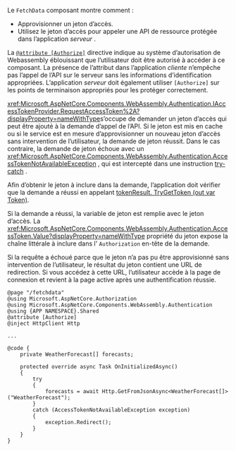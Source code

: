 Le `FetchData` composant montre comment :

* Approvisionner un jeton d’accès.
* Utilisez le jeton d’accès pour appeler une API de ressource protégée dans l’application *serveur* .

La [`@attribute [Authorize]`](xref:mvc/views/razor#attribute) directive indique au système d’autorisation de Webassembly éblouissant que l’utilisateur doit être autorisé à accéder à ce composant. La présence de l’attribut dans l’application *cliente* n’empêche pas l’appel de l’API sur le serveur sans les informations d’identification appropriées. L’application *serveur* doit également utiliser `[Authorize]` sur les points de terminaison appropriés pour les protéger correctement.

<xref:Microsoft.AspNetCore.Components.WebAssembly.Authentication.IAccessTokenProvider.RequestAccessToken%2A?displayProperty=nameWithType>s’occupe de demander un jeton d’accès qui peut être ajouté à la demande d’appel de l’API. Si le jeton est mis en cache ou si le service est en mesure d’approvisionner un nouveau jeton d’accès sans intervention de l’utilisateur, la demande de jeton réussit. Dans le cas contraire, la demande de jeton échoue avec un <xref:Microsoft.AspNetCore.Components.WebAssembly.Authentication.AccessTokenNotAvailableException> , qui est intercepté dans une instruction [try-catch](/dotnet/csharp/language-reference/keywords/try-catch) .

Afin d’obtenir le jeton à inclure dans la demande, l’application doit vérifier que la demande a réussi en appelant [tokenResult. TryGetToken (out var Token)](xref:Microsoft.AspNetCore.Components.WebAssembly.Authentication.AccessTokenResult.TryGetToken%2A).

Si la demande a réussi, la variable de jeton est remplie avec le jeton d’accès. La <xref:Microsoft.AspNetCore.Components.WebAssembly.Authentication.AccessToken.Value?displayProperty=nameWithType> propriété du jeton expose la chaîne littérale à inclure dans l' `Authorization` en-tête de la demande.

Si la requête a échoué parce que le jeton n’a pas pu être approvisionné sans intervention de l’utilisateur, le résultat du jeton contient une URL de redirection. Si vous accédez à cette URL, l’utilisateur accède à la page de connexion et revient à la page active après une authentification réussie.

```razor
@page "/fetchdata"
@using Microsoft.AspNetCore.Authorization
@using Microsoft.AspNetCore.Components.WebAssembly.Authentication
@using {APP NAMESPACE}.Shared
@attribute [Authorize]
@inject HttpClient Http

...

@code {
    private WeatherForecast[] forecasts;

    protected override async Task OnInitializedAsync()
    {
        try
        {
            forecasts = await Http.GetFromJsonAsync<WeatherForecast[]>("WeatherForecast");
        }
        catch (AccessTokenNotAvailableException exception)
        {
            exception.Redirect();
        }
    }
}
```

